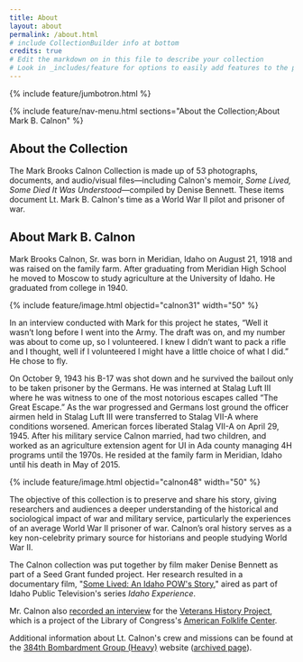 ```yaml
---
title: About
layout: about
permalink: /about.html
# include CollectionBuilder info at bottom
credits: true
# Edit the markdown on in this file to describe your collection
# Look in _includes/feature for options to easily add features to the page
---
```

{% include feature/jumbotron.html %} 

{% include feature/nav-menu.html sections="About the Collection;About Mark B. Calnon" %} 

## About the Collection

The Mark Brooks Calnon Collection is made up of 53 photographs, documents, and audio/visual files—including Calnon's memoir, *Some Lived, Some Died It Was Understood*—compiled by Denise Bennett. These items document Lt. Mark B. Calnon's time as a World War II pilot and prisoner of war.

## About Mark B. Calnon

Mark Brooks Calnon, Sr. was born in Meridian, Idaho on August 21, 1918 and was raised on the family farm. After graduating from Meridian High School he moved to Moscow to study agriculture at the University of Idaho. He graduated from college in 1940. 

{% include feature/image.html objectid="calnon31" width="50" %}

In an interview conducted with Mark for this project he states, “Well it wasn’t long before I went into the Army. The draft was on, and my number was about to come up, so I volunteered. I knew I didn’t want to pack a rifle and I thought, well if I volunteered I might have a little choice of what I did.” He chose to fly. 

On October 9, 1943 his B-17 was shot down and he survived the bailout only to be taken prisoner by the Germans. He was interned at Stalag Luft III where he was witness to one of the most notorious escapes called “The Great Escape.” As the war progressed and Germans lost ground the officer airmen held in Stalag Luft III were transferred to Stalag VII-A where conditions worsened. American forces liberated Stalag VII-A on April 29, 1945. After his military service Calnon married, had two children, and worked as an agriculture extension agent for UI in Ada county managing 4H programs until the 1970s. He resided at the family farm in Meridian, Idaho until his death in May of 2015.

{% include feature/image.html objectid="calnon48" width="50" %}

The objective of this collection is to preserve and share his story, giving researchers and audiences a deeper understanding of the historical and sociological impact of war and military service, particularly the experiences of an average World War II prisoner of war. Calnon’s oral history serves as a key non-celebrity primary source for historians and people studying World War II.

The Calnon collection was put together by film maker Denise Bennett as part of a Seed Grant funded project. Her research resulted in a documentary film, "[Some Lived: An Idaho POW's Story](https://video.idahoptv.org/video/some-lived-an-idaho-pows-story-e4uxn8/)," aired as part of Idaho Public Television's series *Idaho Experience*. 

Mr. Calnon also [recorded an interview](https://www.youtube.com/watch?v=MN1UhBenH5Y&feature=youtu.be) for the [Veterans History Project](http://www.loc.gov/vets/), which is a project of the Library of Congress's [American Folklife Center](https://www.loc.gov/folklife/). 

Additional information about Lt. Calnon's crew and missions can be found at the [384th Bombardment Group (Heavy)](http://384thbombgroup.com/_content/_pages/person.php?PersonKey=596) website ([archived page](https://web.archive.org/web/20190108014240/http://384thbombgroup.com/_content/_pages/person.php?PersonKey=596)). 
